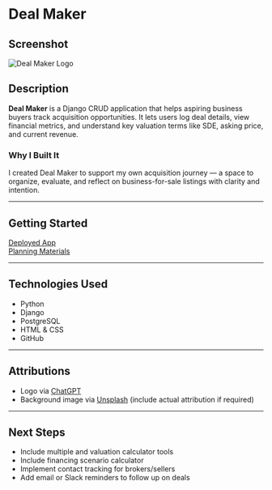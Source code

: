 # Deal Maker 

## Screenshot
![Deal Maker Logo](./static/images/deal-maker-logo.png)

## Description
**Deal Maker** is a Django CRUD application that helps aspiring business buyers track acquisition opportunities. It lets users log deal details, view financial metrics, and understand key valuation terms like SDE, asking price, and current revenue.

### Why I Built It
I created Deal Maker to support my own acquisition journey — a space to organize, evaluate, and reflect on business-for-sale listings with clarity and intention.

---

## Getting Started
[Deployed App](https://dealmakerga-93c7df4194dd.herokuapp.com/)  
[Planning Materials](https://trello.com/b/IyyQoTqR/unit-4-project-django-crud-app-deal-maker)

---

## Technologies Used
- Python
- Django
- PostgreSQL
- HTML & CSS
- GitHub

---

## Attributions
- Logo via [ChatGPT](https://chatgpt.com/)
- Background image via [Unsplash](https://unsplash.com/photos/white-open-signage-sxb8StmTfaw) (include actual attribution if required)

---

## Next Steps 
- Include multiple and valuation calculator tools
- Include financing scenario calculator
- Implement contact tracking for brokers/sellers
- Add email or Slack reminders to follow up on deals
